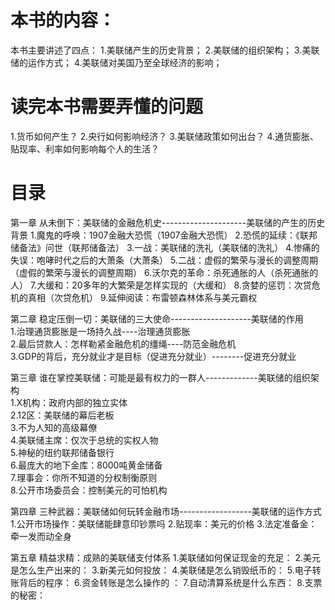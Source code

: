 # 本书的内容：
本书主要讲述了四点：
1.美联储产生的历史背景；
2.美联储的组织架构；
3.美联储的运作方式；
4.美联储对美国乃至全球经济的影响；

# 读完本书需要弄懂的问题
1.货币如何产生？
2.央行如何影响经济？
3.美联储政策如何出台？
4.通货膨胀、贴现率、利率如何影响每个人的生活？

# 目录 
第一章 从未倒下：美联储的金融危机史---------------------美联储的产生的历史背景 
  1.魔鬼的呼唤：1907金融大恐慌（1907金融大恐慌） 
  2.恐慌的延续：《联邦储备法》问世（联邦储备法） 
  3.一战：美联储的洗礼（美联储的洗礼） 
  4.惨痛的失误：咆哮时代之后的大萧条（大萧条） 
  5.二战：虚假的繁荣与漫长的调整周期（虚假的繁荣与漫长的调整周期） 
  6.沃尔克的革命：杀死通胀的人（杀死通胀的人） 
  7.大缓和：20多年的大繁荣是怎样实现的（大缓和） 
  8.贪婪的惩罚：次贷危机的真相（次贷危机） 
  9.延伸阅读：布雷顿森林体系与美元霸权

第二章 稳定压倒一切：美联储的三大使命--------------------美联储的作用  
  1.治理通货膨胀是一场持久战----治理通货膨胀  
  2.最后贷款人：怎样勒紧金融危机的缰绳----防范金融危机   
  3.GDP的背后，充分就业才是目标（促进充分就业）--------促进充分就业  

第三章 谁在掌控美联储：可能是最有权力的一群人-------------美联储的组织架构  
  1.X机构：政府内部的独立实体  
  2.12区：美联储的幕后老板  
  3.不为人知的高级幕僚   
  4.美联储主席：仅次于总统的实权人物   
  5.神秘的纽约联邦储备银行   
  6.最庞大的地下金库：8000吨黄金储备   
  7.理事会：你所不知道的分权制衡原则   
  8.公开市场委员会：控制美元的可怕机构   

第四章 三种武器：美联储如何玩转金融市场------------------美联储的运作方式 
  1.公开市场操作：美联储能肆意印钞票吗
  2.贴现率：美元的价格 
  3.法定准备金：牵一发而动全身 
  
第五章 精益求精：成熟的美联储支付体系
  1.美联储如何保证现金的充足：
  2.美元是怎么生产出来的：
  3.新美元如何投放：
  4.美联储是怎么销毁纸币的： 
  5.电子转账背后的程序： 
  6.资金转账是怎么操作的 ：
  7.自动清算系统是什么东西： 
  8.支票的秘密：